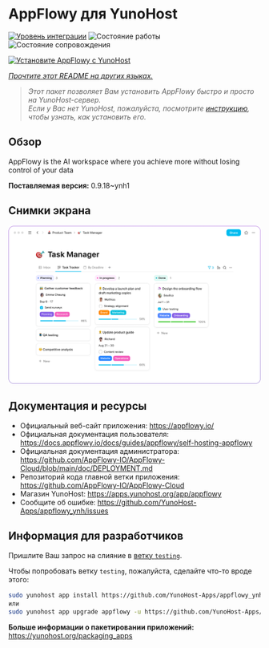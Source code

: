 <!--
Важно: этот README был автоматически сгенерирован <https://github.com/YunoHost/apps/tree/master/tools/readme_generator>
Он НЕ ДОЛЖЕН редактироваться вручную.
-->

# AppFlowy для YunoHost

[![Уровень интеграции](https://apps.yunohost.org/badge/integration/appflowy)](https://ci-apps.yunohost.org/ci/apps/appflowy/)
![Состояние работы](https://apps.yunohost.org/badge/state/appflowy)
![Состояние сопровождения](https://apps.yunohost.org/badge/maintained/appflowy)

[![Установите AppFlowy с YunoHost](https://install-app.yunohost.org/install-with-yunohost.svg)](https://install-app.yunohost.org/?app=appflowy)

*[Прочтите этот README на других языках.](./ALL_README.md)*

> *Этот пакет позволяет Вам установить AppFlowy быстро и просто на YunoHost-сервер.*  
> *Если у Вас нет YunoHost, пожалуйста, посмотрите [инструкцию](https://yunohost.org/install), чтобы узнать, как установить его.*

## Обзор

AppFlowy is the AI workspace where you achieve more without losing control of your data


**Поставляемая версия:** 0.9.18~ynh1

## Снимки экрана

![Снимок экрана AppFlowy](./doc/screenshots/task_manager.png)

## Документация и ресурсы

- Официальный веб-сайт приложения: <https://appflowy.io/>
- Официальная документация пользователя: <https://docs.appflowy.io/docs/guides/appflowy/self-hosting-appflowy>
- Официальная документация администратора: <https://github.com/AppFlowy-IO/AppFlowy-Cloud/blob/main/doc/DEPLOYMENT.md>
- Репозиторий кода главной ветки приложения: <https://github.com/AppFlowy-IO/AppFlowy-Cloud>
- Магазин YunoHost: <https://apps.yunohost.org/app/appflowy>
- Сообщите об ошибке: <https://github.com/YunoHost-Apps/appflowy_ynh/issues>

## Информация для разработчиков

Пришлите Ваш запрос на слияние в [ветку `testing`](https://github.com/YunoHost-Apps/appflowy_ynh/tree/testing).

Чтобы попробовать ветку `testing`, пожалуйста, сделайте что-то вроде этого:

```bash
sudo yunohost app install https://github.com/YunoHost-Apps/appflowy_ynh/tree/testing --debug
или
sudo yunohost app upgrade appflowy -u https://github.com/YunoHost-Apps/appflowy_ynh/tree/testing --debug
```

**Больше информации о пакетировании приложений:** <https://yunohost.org/packaging_apps>
